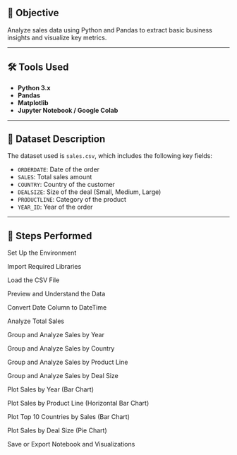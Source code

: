 ## 🎯 Objective
Analyze sales data using Python and Pandas to extract basic business insights and visualize key metrics.

---

## 🛠️ Tools Used
- **Python 3.x**
- **Pandas**
- **Matplotlib**
- **Jupyter Notebook / Google Colab**

---

## 📁 Dataset Description
The dataset used is `sales.csv`, which includes the following key fields:
- `ORDERDATE`: Date of the order
- `SALES`: Total sales amount
- `COUNTRY`: Country of the customer
- `DEALSIZE`: Size of the deal (Small, Medium, Large)
- `PRODUCTLINE`: Category of the product
- `YEAR_ID`: Year of the order

---

## 🧪 Steps Performed

Set Up the Environment

Import Required Libraries

Load the CSV File

Preview and Understand the Data

Convert Date Column to DateTime

Analyze Total Sales

Group and Analyze Sales by Year

Group and Analyze Sales by Country

Group and Analyze Sales by Product Line

Group and Analyze Sales by Deal Size

Plot Sales by Year (Bar Chart)

Plot Sales by Product Line (Horizontal Bar Chart)

Plot Top 10 Countries by Sales (Bar Chart)

Plot Sales by Deal Size (Pie Chart)

Save or Export Notebook and Visualizations



